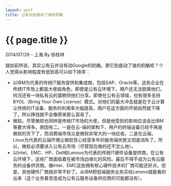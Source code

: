 ```yaml
---
layout: post
title: 公有云到底动了谁的奶酪
---
```


{{ page.title }}
================

<p class="meta">2014/07/26 - 上海 By 徐桂林</p>

就如前所说，其实公有云并没有动Google的奶酪。那它到底动了谁的奶酪呢？个人觉得从影响程度有低到高可以如下排序：

- 以IBM为代表的传统IT服务提供和集成商，包括SAP、Oracle等。这些企业在传统IT市场上都是大佬级角色，即使是公有云环境下，用户还无法脱离他们。何况还有一块私有云的蛋糕供他们分享。即使在公有云领域，也有很多支持BYOL（Bring Your Own License）模式。对他们的最大冲击就是在于云计算让传统的IT设备、服务的利用率大幅提高，用户在这方面的开销自然就下降了。所以挣钱就不会像原来那么容易了。
- 微软。尽管微软也同样是传统IT市场的大佬，但是他受到的影响应该会比IBM等要大得多。原因有二，一是在云-端的架构下，用户的终端设备已经不再是微软的天下了，而消费端市场又是微软非常大的一块应收。二是在云端，Linux为代表的云端环境让微软苦心经营多年的服务端优势又彻底消失了。所以，微软必须要进入公有云市场（尽管现在做的还不怎么地）。
- 以Intel、EMC、HP、Dell和Lenovo为代表的传统IT硬件设备提供商。在公有云环境下，这些厂商面临着在被市场边缘化的风险。最后不得不成为公有云服务的设备供货商。像Intel、EMC这些拥有核心硬件技术的厂商可能还好点。但是，其他硬件厂商就非常不妙了。从IBM把低端服务业务买给Lenovo就能看的出来（这个业务甚至连成为公有云服务设备供应商的可能都没有）。